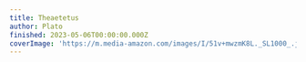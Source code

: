 ```yaml
---
title: Theaetetus
author: Plato
finished: 2023-05-06T00:00:00.000Z
coverImage: 'https://m.media-amazon.com/images/I/51v+mwzmK8L._SL1000_.jpg'
---
```

